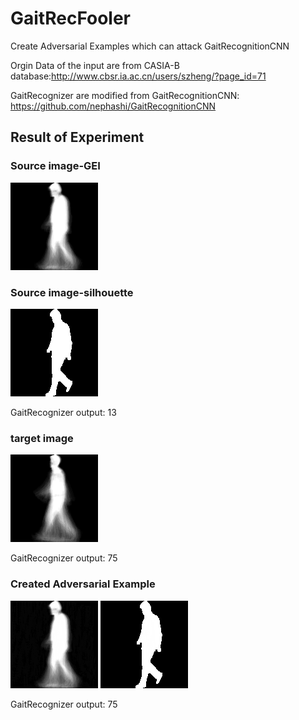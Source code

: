 # GaitRecFooler
Create Adversarial Examples which can attack GaitRecognitionCNN

Orgin Data of the input are from CASIA-B database:http://www.cbsr.ia.ac.cn/users/szheng/?page_id=71

GaitRecognizer are modified from GaitRecognitionCNN: https://github.com/nephashi/GaitRecognitionCNN

## Result of Experiment
### Source image-GEI
![Image 1](https://github.com/YifanPTAH/GaitRecFooler/blob/master/input/experiment-1/source/013-nm-04-090.png)
### Source image-silhouette
![Image 2](https://github.com/YifanPTAH/GaitRecFooler/blob/master/input/experiment-1/gif/source.gif)

GaitRecognizer output: 13
### target image
![Image 3](https://github.com/YifanPTAH/GaitRecFooler/blob/master/input/experiment-1/target/075-nm-04-090.png)

GaitRecognizer output: 75

### Created Adversarial Example
![image 4](https://github.com/YifanPTAH/GaitRecFooler/blob/master/output/experiment-1/gei/fake-gait-gei.png)
![image 5](https://github.com/YifanPTAH/GaitRecFooler/blob/master/output/experiment-1/gif/fake.gif)

GaitRecognizer output: 75




